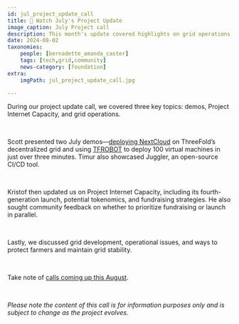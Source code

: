 ```yaml
---
id: jul_project_update_call
title: 🍿 Watch July's Project Update
image_caption: July Project call
description: This month's update covered highlights on grid operations, potential tokenomics, Internet Capacity updates, demos, and more.
date: 2024-08-02
taxonomies:
    people: [bernadette_amanda_caster]
    tags: [tech,grid,community]
    news-category: [foundation]
extra:
    imgPath: jul_project_update_call.jpg

---
```


During our project update call, we covered three key topics: demos, Project Internet Capacity, and grid operations.

<br>

Scott presented two July demos—[deploying NextCloud](https://www.youtube.com/watch?v=ZhoY0yLIm3w) on ThreeFold’s decentralized grid and using [TFROBOT](https://www.youtube.com/watch?v=aDGnEQh5SsU) to deploy 100 virtual machines in just over three minutes. Timur also showcased Juggler, an open-source CI/CD tool.

<br>

Kristof then updated us on Project Internet Capacity, including its fourth-generation launch, potential tokenomics, and fundraising strategies. He also sought community feedback on whether to prioritize fundraising or launch in parallel.

<br>

Lastly, we discussed grid development, operational issues, and ways to protect farmers and maintain grid stability.

<br/>

Take note of [calls coming up this August](https://forum.threefold.io/t/community-call-schedule-for-august-2024/4394).

<br/>

*Please note the content of this call is for information purposes only and is subject to change as the project evolves.*



